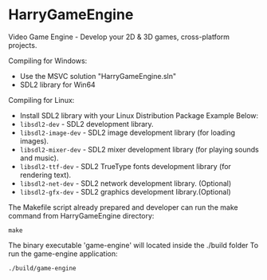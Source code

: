 # HarryGameEngine
Video Game Engine - Develop your 2D &amp; 3D games, cross-platform projects.

Compiling for Windows:
- Use the MSVC solution "HarryGameEngine.sln"
- SDL2 library for Win64

Compiling for Linux: 
- Install SDL2 library with your Linux Distribution Package Example Below:
- `libsdl2-dev` - SDL2 development library.
- `libsdl2-image-dev` - SDL2 image development library (for loading images).
- `libsdl2-mixer-dev` - SDL2 mixer development library (for playing sounds and music).
- `libsdl2-ttf-dev` - SDL2 TrueType fonts development library (for rendering text).
- `libsdl2-net-dev` - SDL2 network development library. (Optional)
- `libsdl2-gfx-dev` - SDL2 graphics development library.(Optional)

The Makefile script already prepared and developer can run the make command from HarryGameEngine directory:
```
make
```
The binary executable 'game-engine'  will located inside the ./build folder
To run the game-engine application:
```
./build/game-engine
```

